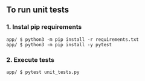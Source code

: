 ## To run unit tests

### 1. Instal pip requirements
```
app/ $ python3 -m pip install -r requirements.txt
app/ $ python3 -m pip install -y pytest
```

### 2. Execute tests
```
app/ $ pytest unit_tests.py
```
